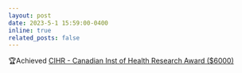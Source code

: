 ```yaml
---
layout: post
date: 2023-5-1 15:59:00-0400
inline: true
related_posts: false
---
```


🏆Achieved <a href="assets/pdf/CIHR Award.pdf" target="_blank">CIHR - Canadian Inst of Health Research Award ($6000)
